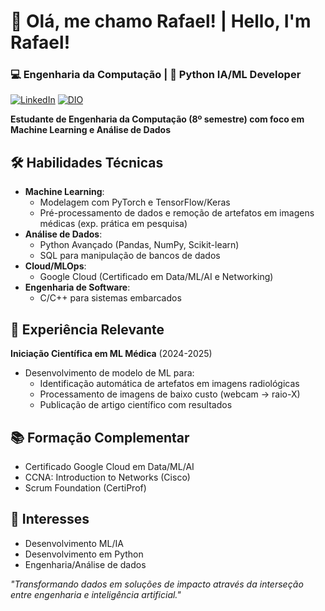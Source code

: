 # 🚀 Olá, me chamo Rafael! | Hello, I'm Rafael!
### 💻 Engenharia da Computação | 🔧 Python IA/ML Developer
[![LinkedIn](https://img.shields.io/badge/LinkedIn-0077B5?style=for-the-badge&logo=linkedin&logoColor=blue)](www.linkedin.com/in/rafael-navarro-041b111b4)
[![DIO](https://img.shields.io/badge/-Meu%20Perfil%20na%20DIO-0077B5?style=for-the-badge&logo=&color=purple)](https://www.dio.me/users/rafael_ernavarro)  


**Estudante de Engenharia da Computação (8º semestre) com foco em Machine Learning e Análise de Dados**

## 🛠 Habilidades Técnicas
- **Machine Learning**: 
  - Modelagem com PyTorch e TensorFlow/Keras
  - Pré-processamento de dados e remoção de artefatos em imagens médicas (exp. prática em pesquisa)
- **Análise de Dados**:
  - Python Avançado (Pandas, NumPy, Scikit-learn)
  - SQL para manipulação de bancos de dados
- **Cloud/MLOps**:
  - Google Cloud (Certificado em Data/ML/AI e Networking)
- **Engenharia de Software**:
  - C/C++ para sistemas embarcados

## 🎯 Experiência Relevante
**Iniciação Científica em ML Médica** (2024-2025)
- Desenvolvimento de modelo de ML para:
  - Identificação automática de artefatos em imagens radiológicas
  - Processamento de imagens de baixo custo (webcam → raio-X)
  - Publicação de artigo científico com resultados

## 📚 Formação Complementar
- Certificado Google Cloud em Data/ML/AI
- CCNA: Introduction to Networks (Cisco)
- Scrum Foundation (CertiProf)

## 🌟 Interesses
- Desenvolvimento ML/IA
- Desenvolvimento em Python
- Engenharia/Análise de dados

*"Transformando dados em soluções de impacto através da interseção entre engenharia e inteligência artificial."*

